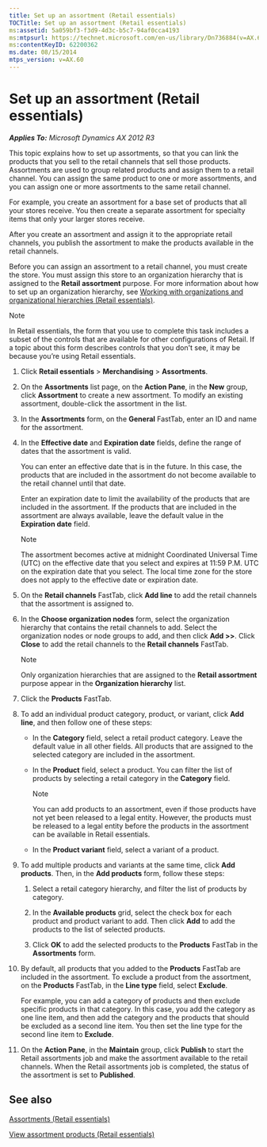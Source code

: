 ```yaml
---
title: Set up an assortment (Retail essentials)
TOCTitle: Set up an assortment (Retail essentials)
ms:assetid: 5a059bf3-f3d9-4d3c-b5c7-94af0cca4193
ms:mtpsurl: https://technet.microsoft.com/en-us/library/Dn736884(v=AX.60)
ms:contentKeyID: 62200362
ms.date: 08/15/2014
mtps_version: v=AX.60
---
```


# Set up an assortment (Retail essentials) 


_**Applies To:** Microsoft Dynamics AX 2012 R3_

This topic explains how to set up assortments, so that you can link the products that you sell to the retail channels that sell those products. Assortments are used to group related products and assign them to a retail channel. You can assign the same product to one or more assortments, and you can assign one or more assortments to the same retail channel.

For example, you create an assortment for a base set of products that all your stores receive. You then create a separate assortment for specialty items that only your larger stores receive.

After you create an assortment and assign it to the appropriate retail channels, you publish the assortment to make the products available in the retail channels.

Before you can assign an assortment to a retail channel, you must create the store. You must assign this store to an organization hierarchy that is assigned to the **Retail assortment** purpose. For more information about how to set up an organization hierarchy, see [Working with organizations and organizational hierarchies (Retail essentials)](working-with-organizations-and-organizational-hierarchies-retail-essentials.md).


> [!NOTE]
> <P>In Retail essentials, the form that you use to complete this task includes a subset of the controls that are available for other configurations of Retail. If a topic about this form describes controls that you don't see, it may be because you’re using Retail essentials.</P>



1.  Click **Retail essentials** \> **Merchandising** \> **Assortments**.

2.  On the **Assortments** list page, on the **Action Pane**, in the **New** group, click **Assortment** to create a new assortment. To modify an existing assortment, double-click the assortment in the list.

3.  In the **Assortments** form, on the **General** FastTab, enter an ID and name for the assortment.

4.  In the **Effective date** and **Expiration date** fields, define the range of dates that the assortment is valid.
    
    You can enter an effective date that is in the future. In this case, the products that are included in the assortment do not become available to the retail channel until that date.
    
    Enter an expiration date to limit the availability of the products that are included in the assortment. If the products that are included in the assortment are always available, leave the default value in the **Expiration date** field.
    

    > [!NOTE]
    > <P>The assortment becomes active at midnight Coordinated Universal Time (UTC) on the effective date that you select and expires at 11:59 P.M. UTC on the expiration date that you select. The local time zone for the store does not apply to the effective date or expiration date.</P>



5.  On the **Retail channels** FastTab, click **Add line** to add the retail channels that the assortment is assigned to.

6.  In the **Choose organization nodes** form, select the organization hierarchy that contains the retail channels to add. Select the organization nodes or node groups to add, and then click **Add \>\>**. Click **Close** to add the retail channels to the **Retail channels** FastTab.
    

    > [!NOTE]
    > <P>Only organization hierarchies that are assigned to the <STRONG>Retail assortment</STRONG> purpose appear in the <STRONG>Organization hierarchy</STRONG> list.</P>



7.  Click the **Products** FastTab.

8.  To add an individual product category, product, or variant, click **Add line**, and then follow one of these steps:
    
      - In the **Category** field, select a retail product category. Leave the default value in all other fields. All products that are assigned to the selected category are included in the assortment.
    
      - In the **Product** field, select a product. You can filter the list of products by selecting a retail category in the **Category** field.
        

        > [!NOTE]
        > <P>You can add products to an assortment, even if those products have not yet been released to a legal entity. However, the products must be released to a legal entity before the products in the assortment can be available in Retail essentials.</P>

    
      - In the **Product variant** field, select a variant of a product.

9.  To add multiple products and variants at the same time, click **Add products**. Then, in the **Add products** form, follow these steps:
    
    1.  Select a retail category hierarchy, and filter the list of products by category.
    
    2.  In the **Available products** grid, select the check box for each product and product variant to add. Then click **Add** to add the products to the list of selected products.
    
    3.  Click **OK** to add the selected products to the **Products** FastTab in the **Assortments** form.

10. By default, all products that you added to the **Products** FastTab are included in the assortment. To exclude a product from the assortment, on the **Products** FastTab, in the **Line type** field, select **Exclude**.
    
    For example, you can add a category of products and then exclude specific products in that category. In this case, you add the category as one line item, and then add the category and the products that should be excluded as a second line item. You then set the line type for the second line item to **Exclude**.

11. On the **Action Pane**, in the **Maintain** group, click **Publish** to start the Retail assortments job and make the assortment available to the retail channels. When the Retail assortments job is completed, the status of the assortment is set to **Published**.

## See also

[Assortments (Retail essentials)](assortments-retail-essentials.md)

[View assortment products (Retail essentials)](view-assortment-products-retail-essentials.md)

  



